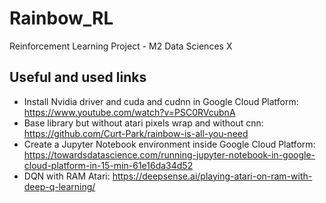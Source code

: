 # Rainbow_RL
Reinforcement Learning Project - M2 Data Sciences X


## Useful and used links

- Install Nvidia driver and cuda and cudnn in Google Cloud Platform: https://www.youtube.com/watch?v=PSC0RVcubnA
- Base library but without atari pixels wrap and without cnn: https://github.com/Curt-Park/rainbow-is-all-you-need
- Create a Jupyter Notebook environment inside Google Cloud Platform: https://towardsdatascience.com/running-jupyter-notebook-in-google-cloud-platform-in-15-min-61e16da34d52
- DQN with RAM Atari: https://deepsense.ai/playing-atari-on-ram-with-deep-q-learning/
